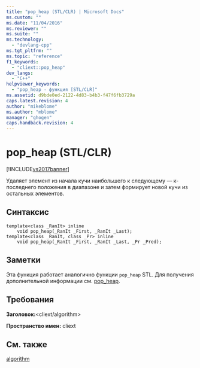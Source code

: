 ```yaml
---
title: "pop_heap (STL/CLR) | Microsoft Docs"
ms.custom: ""
ms.date: "11/04/2016"
ms.reviewer: ""
ms.suite: ""
ms.technology: 
  - "devlang-cpp"
ms.tgt_pltfrm: ""
ms.topic: "reference"
f1_keywords: 
  - "cliext::pop_heap"
dev_langs: 
  - "C++"
helpviewer_keywords: 
  - "pop_heap - функция [STL/CLR]"
ms.assetid: d9bde0ed-2122-4d83-b4b3-f47f6fb3729a
caps.latest.revision: 4
author: "mikeblome"
ms.author: "mblome"
manager: "ghogen"
caps.handback.revision: 4
---
```

# pop_heap (STL/CLR)
[!INCLUDE[vs2017banner](../assembler/inline/includes/vs2017banner.md)]

Удаляет элемент из начала кучи наибольшего к следующему — к\- последнего положения в диапазоне и затем формирует новой кучи из остальных элементов.  
  
## Синтаксис  
  
```  
template<class _RanIt> inline  
    void pop_heap(_RanIt _First, _RanIt _Last);  
template<class _RanIt, class _Pr> inline  
    void pop_heap(_RanIt _First, _RanIt _Last, _Pr _Pred);  
```  
  
## Заметки  
 Эта функция работает аналогично функции `pop_heap` STL.  Для получения дополнительной информации см. [pop\_heap](../Topic/pop_heap.md).  
  
## Требования  
 **Заголовок:**\<cliext\/algorithm\>  
  
 **Пространство имен:** cliext  
  
## См. также  
 [algorithm](../Topic/algorithm%20\(STL-CLR\).md)